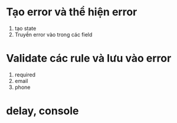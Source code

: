 # Tạo error và thể hiện error

1. tạo state
2. Truyền error vào trong các field

# Validate các rule và lưu vào error
1. required
2. email
3. phone


# delay, console
